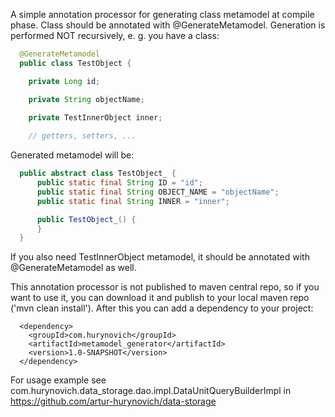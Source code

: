 A simple annotation processor for generating class metamodel at compile phase. Class should be annotated with @GenerateMetamodel. Generation is performed NOT recursively, e. g. 
you have a class:
```java
  @GenerateMetamodel
  public class TestObject {

    private Long id;

    private String objectName;

    private TestInnerObject inner;
    
    // getters, setters, ...
```

Generated metamodel will be:
```java
  public abstract class TestObject_ {
      public static final String ID = "id";
      public static final String OBJECT_NAME = "objectName";
      public static final String INNER = "inner";

      public TestObject_() {
      }
  }
```

If you also need TestInnerObject metamodel, it should be annotated with @GenerateMetamodel as well.

This annotation processor is not published to maven central repo, so if you want to use it, you can download it and publish to your local maven repo ('mvn clean install'). After 
this you can add a dependency to your project:
```
  <dependency>
    <groupId>com.hurynovich</groupId>
    <artifactId>metamodel_generator</artifactId>
    <version>1.0-SNAPSHOT</version>
  </dependency>
```  
  For usage example see com.hurynovich.data_storage.dao.impl.DataUnitQueryBuilderImpl in https://github.com/artur-hurynovich/data-storage
